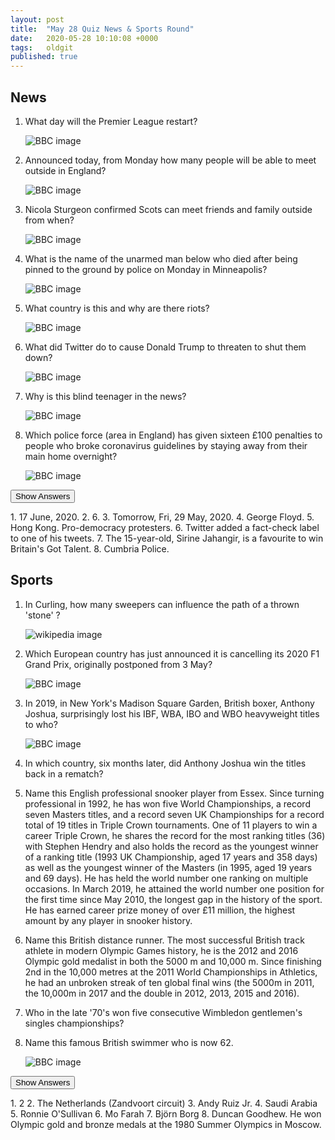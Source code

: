 ```yaml
---
layout: post
title:  "May 28 Quiz News & Sports Round"
date:   2020-05-28 10:10:08 +0000
tags:   oldgit
published: true
---
```


## News

1. What day will the Premier League restart?

    ![BBC image](https://ichef.bbci.co.uk/onesport/cps/480/cpsprodpb/14388/production/_112542828_klopp.jpg)

2. Announced today, from Monday how many people will be able to meet outside in England?

    ![BBC image](https://ichef.bbci.co.uk/news/660/cpsprodpb/711A/production/_112545982_bdf6a404-958c-41f0-8312-678010cabee3.jpg)

3. Nicola Sturgeon confirmed Scots can meet friends and family outside from when?

    ![BBC image](https://ichef.bbci.co.uk/images/ic/1024x576/p08d94g3.jpg)

4. What is the name of the unarmed man below who died after being pinned to the ground by police on Monday in Minneapolis?

    ![BBC image](https://ichef.bbci.co.uk/news/624/cpsprodpb/67F0/production/_112480662_5f9752d1-97fe-44e3-942d-81fc759a442c.jpg)

5. What country is this and why are there riots?

    ![BBC image](https://ichef.bbci.co.uk/news/660/cpsprodpb/179DD/production/_112533769_061658395.jpg)

6. What did Twitter do to cause Donald Trump to threaten to shut them down?

    ![BBC image](https://ichef.bbci.co.uk/news/660/cpsprodpb/383D/production/_112479341_gettyimages-1215628275.jpg)

7. Why is this blind teenager in the news?

    ![BBC image](https://images.immediate.co.uk/production/volatile/sites/3/2020/05/britains_got_talent_sirine-0237c41.jpg?quality=90&resize=620,413)

8. Which police force (area in England) has given sixteen £100 penalties to people who broke coronavirus guidelines by staying away from their main home overnight?

    ![BBC image](https://ichef.bbci.co.uk/news/660/cpsprodpb/15809/production/_112537088_gettyimages-177298033.jpg)

<button class="answer-button">Show Answers</button>
<div class="hide" markdown="1">
1. 17 June, 2020.
2. 6.
3. Tomorrow, Fri, 29 May, 2020.
4. George Floyd.
5. Hong Kong. Pro-democracy protesters.
6. Twitter added a fact-check label to one of his tweets.
7. The 15-year-old, Sirine Jahangir, is a favourite to win Britain's Got Talent.
8. Cumbria Police. 
</div>

## Sports

1. In Curling, how many sweepers can influence the path of a thrown 'stone' ?

    ![wikipedia image](https://upload.wikimedia.org/wikipedia/commons/2/28/Brier_045.jpg)

2. Which European country has just announced it is cancelling its 2020 F1 Grand Prix, originally postponed from 3 May?

    ![BBC image](https://ichef.bbci.co.uk/onesport/cps/480/cpsprodpb/55AD/production/_112533912_circuit2.png)

3. In 2019, in New York's Madison Square Garden, British boxer, Anthony Joshua, surprisingly lost his IBF, WBA, IBO and WBO heavyweight titles to who? 

    ![BBC image](https://ichef.bbci.co.uk/images/ic/1200x675/p07wrgm2.jpg)

4. In which country, six months later, did Anthony Joshua win the titles back in a rematch?

5. Name this English professional snooker player from Essex. Since turning professional in 1992, he has won five World Championships, a record seven Masters titles, and a record seven UK Championships for a record total of 19 titles in Triple Crown tournaments. One of 11 players to win a career Triple Crown, he shares the record for the most ranking titles (36) with Stephen Hendry and also holds the record as the youngest winner of a ranking title (1993 UK Championship, aged 17 years and 358 days) as well as the youngest winner of the Masters (in 1995, aged 19 years and 69 days). He has held the world number one ranking on multiple occasions. In March 2019, he attained the world number one position for the first time since May 2010, the longest gap in the history of the sport. He has earned career prize money of over £11 million, the highest amount by any player in snooker history.

6. Name this British distance runner. The most successful British track athlete in modern Olympic Games history, he is the 2012 and 2016 Olympic gold medalist in both the 5000 m and 10,000 m. Since finishing 2nd in the 10,000 metres at the 2011 World Championships in Athletics, he had an unbroken streak of ten global final wins (the 5000m in 2011, the 10,000m in 2017 and the double in 2012, 2013, 2015 and 2016).

7. Who in the late '70's won five consecutive Wimbledon gentlemen's singles championships?

8. Name this famous British swimmer who is now 62.

    ![BBC image](https://ichef.bbci.co.uk/images/ic/1200x675/p01h7cfd.jpg)

<p/>
<button class="answer-button">Show Answers</button>
<div class="hide" markdown="1">
1. 2
2. The Netherlands (Zandvoort circuit)
3. Andy Ruiz Jr.
4. Saudi Arabia
5. Ronnie O'Sullivan
6. Mo Farah
7. Björn Borg
8. Duncan Goodhew. He won Olympic gold and bronze medals at the 1980 Summer Olympics in Moscow.
</div>


